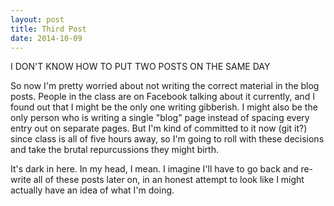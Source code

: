 ```yaml
---
layout: post
title: Third Post
date: 2014-10-09
---
```


I DON'T KNOW HOW TO PUT TWO POSTS ON THE SAME DAY

So now I'm pretty worried about not writing the correct material in the blog posts. People in the class are on Facebook talking about it currently, and I found out that I might be the only one writing gibberish. I might also be the only person who is writing a single "blog" page instead of spacing every entry out on separate pages. But I'm kind of committed to it now (git it?) since class is all of five hours away, so I'm going to roll with these decisions and take the brutal repurcussions they might birth. 

It's dark in here. In my head, I mean. I imagine I'll have to go back and re-write all of these posts later on, in an honest attempt to look like I might actually have an idea of what I'm doing.

